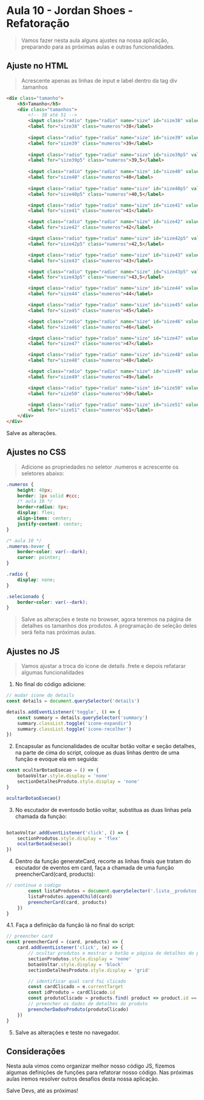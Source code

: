 # Aula 10 - Jordan Shoes - Refatoração

> Vamos fazer nesta aula alguns ajustes na nossa aplicação, preparando para as próximas aulas e outras funcionalidades.

## Ajuste no HTML

> Acrescente apenas as linhas de input e label dentro da tag div .tamanhos

~~~html
<div class="tamanho">
    <h5>Tamanho</h5>
    <div class="tamanhos">
        <!-- 38 até 51 -->
        <input class="radio" type="radio" name="size" id="size38" value="38">
        <label for="size38" class="numeros">38</label>
        
        <input class="radio" type="radio" name="size" id="size39" value="39">
        <label for="size39" class="numeros">39</label>
        
        <input class="radio" type="radio" name="size" id="size39p5" value="39,5">
        <label for="size39p5" class="numeros">39,5</label>
        
        <input class="radio" type="radio" name="size" id="size40" value="40">
        <label for="size40" class="numeros">40</label>
        
        <input class="radio" type="radio" name="size" id="size40p5" value="40,5">
        <label for="size40p5" class="numeros">40,5</label>

        <input class="radio" type="radio" name="size" id="size41" value="41">
        <label for="size41" class="numeros">41</label>

        <input class="radio" type="radio" name="size" id="size42" value="42">
        <label for="size42" class="numeros">42</label>

        <input class="radio" type="radio" name="size" id="size42p5" value="42,5">
        <label for="size42p5" class="numeros">42,5</label>

        <input class="radio" type="radio" name="size" id="size43" value="43">
        <label for="size43" class="numeros">43</label>

        <input class="radio" type="radio" name="size" id="size43p5" value="43,5">
        <label for="size43p5" class="numeros">43,5</label>

        <input class="radio" type="radio" name="size" id="size44" value="44">
        <label for="size44" class="numeros">44</label>

        <input class="radio" type="radio" name="size" id="size45" value="45">
        <label for="size45" class="numeros">45</label>

        <input class="radio" type="radio" name="size" id="size46" value="46">
        <label for="size46" class="numeros">46</label>

        <input class="radio" type="radio" name="size" id="size47" value="47">
        <label for="size47" class="numeros">47</label>

        <input class="radio" type="radio" name="size" id="size48" value="48">
        <label for="size48" class="numeros">48</label>

        <input class="radio" type="radio" name="size" id="size49" value="49">
        <label for="size49" class="numeros">49</label>

        <input class="radio" type="radio" name="size" id="size50" value="50">
        <label for="size50" class="numeros">50</label>

        <input class="radio" type="radio" name="size" id="size51" value="51">
        <label for="size51" class="numeros">51</label>
    </div>
</div>

~~~

Salve as alterações.

## Ajustes no CSS

> Adicione as propriedades no seletor .numeros e acrescente os seletores abaixo:

~~~css
.numeros {
    height: 40px;
    border: 1px solid #ccc;
    /* aula 10 */
    border-radius: 8px;
    display: flex;
    align-items: center;
    justify-content: center;
}

/* aula 10 */
.numeros:hover {
    border-color: var(--dark);
    cursor: pointer;
}

.radio {
    display: none;
}

.selecionado {
    border-color: var(--dark);
}

~~~

> Salve as alterações e teste no browser, agora teremos na página de detalhes os tamanhos dos produtos. A programação de seleção deles será feita nas próximas aulas.

## Ajustes no JS

> Vamos ajustar a troca do ícone de details .frete e depois refatarar algumas funcionalidades

1. No final do código adicione:

~~~javascript
// mudar icone do details
const details = document.querySelector('details')

details.addEventListener('toggle', () => {
    const summary = details.querySelector('summary')
    summary.classList.toggle('icone-expandir')
    summary.classList.toggle('icone-recolher')
})

~~~

2. Encapsular as funcionalidades de ocultar botão voltar e seção detalhes, na parte de cima do script, coloque as duas linhas dentro de uma função e evoque ela em seguida:

~~~javascript
const ocultarBotaoEsecao = () => {
    botaoVoltar.style.display = 'none'
    sectionDetalhesProduto.style.display = 'none'
}

ocultarBotaoEsecao()

~~~

3. No escutador de eventosdo botão voltar, substitua as duas linhas pela chamada da função:

~~~javascript

botaoVoltar.addEventListener('click', () => {
    sectionProdutos.style.display = 'flex'
    ocultarBotaoEsecao()
})

~~~

4. Dentro da função generateCard, recorte as linhas finais que tratam do escutador de eventos em card, faça a chamada de uma função preencherCard(card, products):

~~~javascript
// continua o codigo
        const listaProdutos = document.querySelector('.lista__produtos')
        listaProdutos.appendChild(card)
        preencherCard(card, products)
    })
}

~~~

4.1.  Faça a definição da função lá no final do script:

~~~javascript
// preencher card
const preencherCard = (card, products) => {
    card.addEventListener('click', (e) => {
        // ocultar produtos e mostrar o botão e página de detalhes do produto
        sectionProdutos.style.display = 'none'
        botaoVoltar.style.display = 'block'
        sectionDetalhesProduto.style.display = 'grid'

        // identificar qual card foi clicado
        const cardClicado = e.currentTarget
        const idProduto = cardClicado.id
        const produtoClicado = products.find( product => product.id == idProduto )
        // preencher os dados de detalhes do produto
        preencherDadosProduto(produtoClicado)
    })
}

~~~

5. Salve as alterações e teste no navegador.

## Considerações

Nesta aula vimos como organizar melhor nosso código JS, fizemos algumas definições de funções para refatorar nosso código. Nas próximas aulas iremos resolver outros desafios desta nossa aplicação.

Salve Devs, até as próximas!
